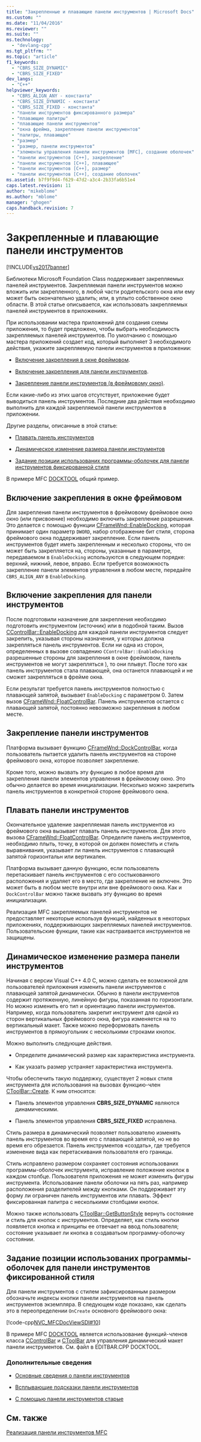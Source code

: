 ```yaml
---
title: "Закрепленные и плавающие панели инструментов | Microsoft Docs"
ms.custom: ""
ms.date: "11/04/2016"
ms.reviewer: ""
ms.suite: ""
ms.technology: 
  - "devlang-cpp"
ms.tgt_pltfrm: ""
ms.topic: "article"
f1_keywords: 
  - "CBRS_SIZE_DYNAMIC"
  - "CBRS_SIZE_FIXED"
dev_langs: 
  - "C++"
helpviewer_keywords: 
  - "CBRS_ALIGN_ANY - константа"
  - "CBRS_SIZE_DYNAMIC - константа"
  - "CBRS_SIZE_FIXED - константа"
  - "панели инструментов фиксированного размера"
  - "плавающие палитры"
  - "плавающие панели инструментов"
  - "окна фрейма, закрепление панели инструментов"
  - "палитры, плавающее"
  - "размер"
  - "размер, панели инструментов"
  - "элементы управления панели инструментов [MFC], создание оболочек"
  - "панели инструментов [C++], закрепление"
  - "панели инструментов [C++], плавающее"
  - "панели инструментов [C++], размер"
  - "панели инструментов [C++], создание оболочек"
ms.assetid: b7f9f9d4-f629-47d2-a3c4-2b33fa6b51e4
caps.latest.revision: 11
author: "mikeblome"
ms.author: "mblome"
manager: "ghogen"
caps.handback.revision: 7
---
```

# Закрепленные и плавающие панели инструментов
[!INCLUDE[vs2017banner](../assembler/inline/includes/vs2017banner.md)]

Библиотеки Microsoft Foundation Class поддерживает закрепляемых панелей инструментов.  Закрепляемая панели инструментов можно вложить или закрепленного, в любой части родительского окна или ему может быть окончательно удалить; или, в уплыто собственное окно области.  В этой статье описывается, как использовать закрепляемых панелей инструментов в приложениях.  
  
 При использовании мастера приложений для создания схемы приложения, то будет предложено, чтобы выбрать необходимость закрепляемых панелей инструментов.  По умолчанию с помощью мастера приложений создает код, который выполняет 3 необходимого действия, укажите закрепляемую панели инструментов в приложении:  
  
-   [Включение закрепления в окне фреймовом](#_core_enabling_docking_in_a_frame_window).  
  
-   [Включение закрепления для панели инструментов](#_core_enabling_docking_for_a_toolbar).  
  
-   [Закрепление панели инструментов \(в фреймовому окно\)](#_core_docking_the_toolbar).  
  
 Если какие\-либо из этих шагов отсутствует, приложение будет выводиться панель инструментов.  Последние два действия необходимо выполнить для каждой закрепляемой панели инструментов в приложении.  
  
 Другие разделы, описанные в этой статье:  
  
-   [Плавать панель инструментов](#_core_floating_the_toolbar)  
  
-   [Динамическое изменение размера панели инструментов](#_core_dynamically_resizing_the_toolbar)  
  
-   [Задание позиции использованих программы\-оболочек для панели инструментов фиксированной стиля](#_core_setting_wrap_positions_for_a_fixed.2d.style_toolbar)  
  
 В примере MFC [DOCKTOOL](../top/visual-cpp-samples.md) общий пример.  
  
##  <a name="_core_enabling_docking_in_a_frame_window"></a> Включение закрепления в окне фреймовом  
 Для закрепления панели инструментов в фреймовому фреймовое окно окно \(или присвоение\) необходимо включить закрепление разрешения.  Это делается с помощью функции [CFrameWnd::EnableDocking](../Topic/CFrameWnd::EnableDocking.md), которая принимает один параметр `DWORD`, набор отображение бит стиля, сторона фреймового окна поддерживает закрепление.  Если панель инструментов будет иметь закрепленным и несколько стороны, что он может быть закрепляется на, стороны, указанные в параметре, передаваемом в `EnableDocking` используются в следующем порядке: верхний, нижний, левое, вправо.  Если требуется возможность закрепление панели элементов управления в любом месте, передайте `CBRS_ALIGN_ANY` в `EnableDocking`.  
  
##  <a name="_core_enabling_docking_for_a_toolbar"></a> Включение закрепления для панели инструментов  
 После подготовили назначение для закрепления необходимо подготовить инструментом \(источник\) или в подобной таким.  Вызов [CControlBar::EnableDocking](../Topic/CControlBar::EnableDocking.md) для каждой панели инструментов следует закрепить, указывая стороны назначения, у которых должна закрепляться панель инструментов.  Если ни одна из сторон, определенных в вызове совпадению `CControlBar::EnableDocking` разрешенные стороны для закрепления в окне фреймовом, панель инструментов не могут закрепляться \), то они плывут.  После того как панель инструментов стала плавающей, она останется плавающей и не сможет закрепляться в фрейме окна.  
  
 Если результат требуется панель инструментов полностью с плавающей запятой, вызывает `EnableDocking` с параметром 0.  Затем вызов [CFrameWnd::FloatControlBar](../Topic/CFrameWnd::FloatControlBar.md).  Панель инструментов остается с плавающей запятой, постоянно невозможно закрепления в любом месте.  
  
##  <a name="_core_docking_the_toolbar"></a> Закрепление панели инструментов  
 Платформа вызывает функцию [CFrameWnd::DockControlBar](../Topic/CFrameWnd::DockControlBar.md), когда пользователь пытается удалить панель инструментов на стороне фреймового окна, которое позволяет закрепление.  
  
 Кроме того, можно вызвать эту функцию в любое время для закрепления панели элементов управления в фреймовому окно.  Это обычно делается во время инициализации.  Несколько можно закрепить панель инструментов в конкретной стороне фреймового окна.  
  
##  <a name="_core_floating_the_toolbar"></a> Плавать панели инструментов  
 Окончательное удаление закрепляемая панель инструментов из фреймового окна вызывает плавать панель инструментов.  Для этого вызова [CFrameWnd::FloatControlBar](../Topic/CFrameWnd::FloatControlBar.md).  Определите панель инструментов, необходимо плыть, точку, в которой он должен поместить и стиль выравнивания, указывает ли панель инструментов с плавающей запятой горизонтальн или вертикален.  
  
 Платформа вызывает данную функцию, если пользователь перетаскивает панель инструментов с его состыкованного расположения и удаляет его в место, где закрепление не включен.  Это может быть в любом месте внутри или вне фреймового окна.  Как и `DockControlBar` можно также вызвать эту функцию во время инициализации.  
  
 Реализация MFC закрепляемых панелей инструментов не предоставляет некоторые используя функций, найденных в некоторых приложениях, поддерживающих закрепляемых панелей инструментов.  Пользовательские функции, такие как настраивается инструментов не защищены.  
  
##  <a name="_core_dynamically_resizing_the_toolbar"></a> Динамическое изменение размера панели инструментов  
 Начиная с версии Visual C\+\+ 4.0 C, можно сделать ее возможной для пользователей приложения изменить панели инструментов с плавающей запятой динамически.  Обычно в панели инструментов содержит протяженную, линейную фигуры, показанная по горизонтали.  Но можно изменить его тип и ориентацию панели инструментов.  Например, когда пользователь закрепит инструмент для одной из сторон вертикальных фреймового окна, фигура изменяется на то вертикальный макет.  Также можно переформовать панель инструментов в прямоугольник с несколькими строками кнопок.  
  
 Можно выполнить следующие действия.  
  
-   Определите динамический размер как характеристика инструмента.  
  
-   Как указать размер устраняет характеристика инструмента.  
  
 Чтобы обеспечить такую поддержку, существует 2 новых стиля инструмента для использования на вызовах функцию\-член [CToolBar::Create](../Topic/CToolBar::Create.md).  К ним относятся:  
  
-   Панель элементов управления **CBRS\_SIZE\_DYNAMIC** являются динамическими.  
  
-   Панель элементов управления **CBRS\_SIZE\_FIXED** исправлена.  
  
 Стиль размера в динамический позволяет пользователю изменять панель инструментов во время его с плавающей запятой, но не во время его обрезается.  Панель инструментов «создать», где требуется изменение вида как перетаскивания пользователя его границы.  
  
 Стиль исправлено размером сохраняет состояния использованих программы\-оболочек инструмента, исправление положение кнопок в каждом столбце.  Пользователя приложения не может изменить фигуры инструмента.  Использование панели оболочки на пять раз, например расположения разделителей между кнопками.  Он поддерживает эту форму ли ограничен панель инструментов или плавать.  Эффект фиксированная палитра с несколькими столбцами кнопок.  
  
 Можно также использовать [CToolBar::GetButtonStyle](../Topic/CToolBar::GetButtonStyle.md) вернуть состояние и стиль для кнопок с инструментов.  Определяет, как стиль кнопки появляется кнопка и принципы ее отвечает на ввод пользователя; состояние указывает ли кнопка в создаватьом программу\-оболочку состоянии.  
  
##  <a name="_core_setting_wrap_positions_for_a_fixed.2d.style_toolbar"></a> Задание позиции использованих программы\-оболочек для панели инструментов фиксированной стиля  
 Для панели инструментов с стилем зафиксированным размером обозначьте индексы кнопки панели инструментов на панель инструментов экземпляра.  В следующем коде показано, как сделать это в переопределении `OnCreate` основного фреймового окна:  
  
 [!code-cpp[NVC_MFCDocViewSDI#10](../mfc/codesnippet/CPP/docking-and-floating-toolbars_1.cpp)]  
  
 В примере MFC [DOCKTOOL](../top/visual-cpp-samples.md) является использование функций\-членов класса [CControlBar](../mfc/reference/ccontrolbar-class.md) и [CToolBar](../mfc/reference/ctoolbar-class.md) для управления динамический макет панели инструментов.  См. файл в EDITBAR.CPP DOCKTOOL.  
  
### Дополнительные сведения  
  
-   [Основные сведения о панели инструментов](../mfc/toolbar-fundamentals.md)  
  
-   [Всплывающие подсказки панели инструментов](../Topic/Toolbar%20Tool%20Tips.md)  
  
-   [С помощью панели инструментов старые](../Topic/Using%20Your%20Old%20Toolbars.md)  
  
## См. также  
 [Реализация панели инструментов MFC](../mfc/mfc-toolbar-implementation.md)